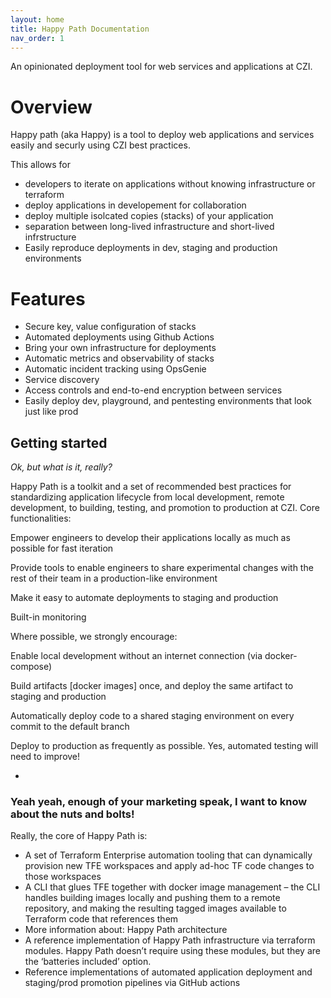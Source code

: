 ```yaml
---
layout: home
title: Happy Path Documentation
nav_order: 1
---
```

 
An opinionated deployment tool for web services and applications at CZI.
 
# Overview
 
Happy path (aka Happy) is a tool to deploy web applications and services easily and securly using CZI best practices.
 
This allows for
 
* developers to iterate on applications without knowing infrastructure or terraform
* deploy applications in developement for collaboration
* deploy multiple isolcated copies (stacks) of your application
* separation between long-lived infrastructure and short-lived infrstructure
* Easily reproduce deployments in dev, staging and production environments

# Features

* Secure key, value configuration of stacks
* Automated deployments using Github Actions
* Bring your own infrastructure for deployments
* Automatic metrics and observability of stacks
* Automatic incident tracking using OpsGenie
* Service discovery
* Access controls and end-to-end encryption between services
* Easily deploy dev, playground, and pentesting environments that look just like prod

## Getting started

_Ok, but what is it, really?_

Happy Path is a toolkit and a set of recommended best practices for standardizing application lifecycle from local development, remote development, to building, testing, and promotion to production at CZI. Core functionalities:

Empower engineers to develop their applications locally as much as possible for fast iteration

Provide tools to enable engineers to share experimental changes with the rest of their team in a production-like environment

Make it easy to automate deployments to staging and production

Built-in monitoring

 
Where possible, we strongly encourage:

Enable local development without an internet connection (via docker-compose)

Build artifacts [docker images] once, and deploy the same artifact to staging and production

Automatically deploy code to a shared staging environment on every commit to the default branch

Deploy to production as frequently as possible. Yes, automated testing will need to improve!

-

### Yeah yeah, enough of your marketing speak, I want to know about the nuts and bolts!

Really, the core of Happy Path is:
* A set of Terraform Enterprise automation tooling that can dynamically provision new TFE workspaces and apply ad-hoc TF code changes to those workspaces
* A CLI that glues TFE together with docker image management – the CLI handles building images locally and pushing them to a remote repository, and making the resulting tagged images available to Terraform code that references them
* More information about: Happy Path architecture
* A reference implementation of Happy Path infrastructure via terraform modules. Happy Path doesn’t require using these modules, but they are the ‘batteries included’ option.
* Reference implementations of automated application deployment and staging/prod promotion pipelines via GitHub actions
